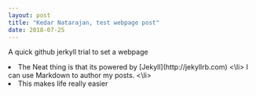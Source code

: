 ```yaml
---
layout: post
title: "Kedar Natarajan, test webpage post"
date: 2018-07-25
---
```


A quick github jerkyll trial to set a webpage 
<li> The Neat thing is that its powered by [Jekyll](http://jekyllrb.com) <\li>
I can use Markdown to author my posts. <\li>
<li> This makes life really easier
